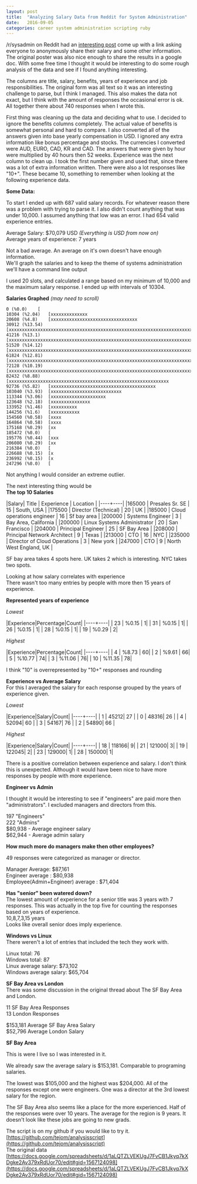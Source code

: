 ```yaml
---
layout: post
title:  "Analyzing Salary Data from Reddit for System Administration"
date:   2016-09-05
categories: career system administration scripting ruby
---
```


/r/sysadmin on Reddit had an [interesting post](https://www.reddit.com/r/sysadmin/comments/516jbk/rsysadmin_survey_on_salary_location_job/) come up with a link asking everyone to anonymously share their salary and some other information. The original poster was also nice enough to share the results in a google doc. With some free time I thought it would be interesting to do some rough analysis of the data and see if I found anything interesting. 

The columns are title, salary, benefits, years of experience and job responsibilities. 
The original form was all text so it was an interesting challenge to parse, but I think I managed. This also makes the data not exact, but I think with the amount of responses the occasional error is ok. All together there about 740 responses when I wrote this. 

First thing was cleaning up the data and deciding what to use. I decided to ignore the benefits columns completely. The actual value of benefits is somewhat personal and hard to compare. I also converted all of the answers given into base yearly compensation in USD. I ignored any extra information like bonus percentage and stocks. The currencies I converted were AUD, EURO, CAD, KR and CAD. The answers that were given by hour were multiplied by 40 hours then 52 weeks. Experience was the next column to clean up. I took the first number given and used that, since there was a lot of extra information written. There were also a lot responses like "10+". These became 10, something to remember when looking at the following experience data.

**Some Data:**

To start I ended up with 687 valid salary records. For whatever reason there was a problem with trying to parse it. I also didn't count anything that was under 10,000. I assumed anything that low was an error.
I had 654 valid experience entries.

Average Salary: $70,079 USD  *(Everything is USD from now on)*  
Average years of experience: 7 years

Not a bad average. An average on it's own doesn't have enough information.   
We'll graph the salaries and to keep the theme of systems administration we'll have a command line output

I used 20 slots, and calculated a range based on my minimum of 10,000 and the maximum salary response.
I ended up with intervals of 10304. 

**Salaries Graphed** *(may need to scroll)*

~~~	
0 (%0.0)	[
10304 (%2.04)	[xxxxxxxxxxxxxx
20608 (%4.8)	[xxxxxxxxxxxxxxxxxxxxxxxxxxxxxxxxx
30912 (%13.54)	[xxxxxxxxxxxxxxxxxxxxxxxxxxxxxxxxxxxxxxxxxxxxxxxxxxxxxxxxxxxxxxxxxxxxxxxxxxxxxxxxxxxxxxxxxxxxx
41216 (%13.1)	[xxxxxxxxxxxxxxxxxxxxxxxxxxxxxxxxxxxxxxxxxxxxxxxxxxxxxxxxxxxxxxxxxxxxxxxxxxxxxxxxxxxxxxxxxx
51520 (%14.12)	[xxxxxxxxxxxxxxxxxxxxxxxxxxxxxxxxxxxxxxxxxxxxxxxxxxxxxxxxxxxxxxxxxxxxxxxxxxxxxxxxxxxxxxxxxxxxxxxxx
61824 (%12.81)	[xxxxxxxxxxxxxxxxxxxxxxxxxxxxxxxxxxxxxxxxxxxxxxxxxxxxxxxxxxxxxxxxxxxxxxxxxxxxxxxxxxxxxxxx
72128 (%10.19)	[xxxxxxxxxxxxxxxxxxxxxxxxxxxxxxxxxxxxxxxxxxxxxxxxxxxxxxxxxxxxxxxxxxxxxx
82432 (%8.88)	[xxxxxxxxxxxxxxxxxxxxxxxxxxxxxxxxxxxxxxxxxxxxxxxxxxxxxxxxxxxxx
92736 (%5.82)	[xxxxxxxxxxxxxxxxxxxxxxxxxxxxxxxxxxxxxxxx
103040 (%3.93)	[xxxxxxxxxxxxxxxxxxxxxxxxxxx
113344 (%3.06)	[xxxxxxxxxxxxxxxxxxxxx
123648 (%2.18)	[xxxxxxxxxxxxxxx
133952 (%1.46)	[xxxxxxxxxx
144256 (%1.6)	[xxxxxxxxxxx
154560 (%0.58)	[xxxx
164864 (%0.58)	[xxxx
175168 (%0.29)	[xx
185472 (%0.0)	[
195776 (%0.44)	[xxx
206080 (%0.29)	[xx
216384 (%0.0)	[
226688 (%0.15)	[x
236992 (%0.15)	[x
247296 (%0.0)	[
~~~

Not anything I would consider an extreme outlier. 

The next interesting thing would be  
**The top 10 Salaries**

|Salary| Title | Experience | Location |
|----+----|
|165000 | Presales Sr. SE | 15 | South, USA |
|175500 | Director (Technical) | 20 | UK |
|185000 | Cloud operations engineer | 16 | Sf bay area |
|200000 | Systems Engineer | 3 | Bay Area, California |
|200000 | Linux Systems Administrator | 20 | San Francisco |
|204000 | Principal Engineer | 25 | SF Bay Area |
|208000 | Principal Network Architect | 9 | Texas |
|213000 | CTO | 16 | NYC |
|235000 | Director of Cloud Operations  | 3 | New york |
|247000 | CTO | 9 | North West England, UK |


SF bay area takes 4 spots here. UK takes 2 which is interesting.  NYC takes two spots.

Looking at how salary correlates with experience  
There wasn't too many entries by people with more then 15 years of experience.

**Represented years of experience**

*Lowest*

|Experience|Percentage|Count|
|----+----|
| 23 | %0.15 | 1|
| 31 | %0.15 | 1|
| 26 | %0.15 | 1|
| 28 | %0.15 | 1|
| 19 | %0.29 | 2|


*Highest*

|Experience|Percentage|Count|
|----+----|
| 4 | %8.73 | 60|
| 2 | %9.61 | 66|
| 5 | %10.77 | 74|
| 3 | %11.06 | 76|
| 10 | %11.35 | 78|

I think "10" is overrepresented by "10+" responses and rounding

**Experience vs Average Salary**  
For this I averaged the salary for each response grouped by the years of experience given.

*Lowest*

|Experience|Salary|Count|
|----+----|
| 1 | 45212| 27 |
| 0 | 48316| 26 |
| 4 | 52094| 60 |
| 3 | 54167| 76 |
| 2 | 54890| 66 |


*Highest*

|Experience|Salary|Count|
|----+----|
| 18 | 118166| 9|
| 21 | 121000| 3|
| 19 | 122045| 2|
| 23 | 129000| 1|
| 28 | 150000| 1|

There is a positive correlation between experience and salary. I don't think this is unexpected. Although it would have been nice to have more responses by people with more experience.


**Engineer vs Admin**  

I thought it would be interesting to see if "engineers" are paid more then "administrators". I excluded managers and directors from this.

197 "Engineers"  
222 "Admins"  
$80,938 - Average engineer salary  
$62,944 - Average admin salary  

**How much more do managers make then other employees?**  

49 responses were categorized as manager or director.

Manager Average: $87,161  
Engineer average : $80,938  
Employee(Admin+Engineer) average : $71,404  


**Has "senior" been watered down?**  
The lowest amount of experience for a senior title was 3 years with 7 responses. This was actually in the top five for counting the responses based on years of experience.  
10,8,7,3,15 years  
Looks like overall senior does imply experience. 

**Windows vs Linux**  
There weren't a lot of entries that included the tech they work with.

Linux total: 76  
Windows total: 87  
Linux average salary: $73,102  
Windows average salary: $65,704  

**SF Bay Area vs London**  
There was some discussion in the original thread about The SF Bay Area and London.

11 SF Bay Area Responses  
13 London Responses

$153,181	Average SF Bay Area Salary  
$52,796		Average London Salary

**SF Bay Area**

This is were I live so I was interested in it.

We already saw the average salary is $153,181. Comparable to programing salaries.

The lowest was $105,000 and the highest was $204,000. All of the responses except one were engineers. One was a director at the 3rd lowest salary for the region. 

The SF Bay Area also seems like a place for the more experienced. Half of the responses were over 10 years. The average for the region is 9 years. It doesn't look like these jobs are going to new grads.


The script is on my github if you would like to try it.  
[https://github.com/tejom/analysisscript](https://github.com/tejom/analysisscript)  
The original data  
[https://docs.google.com/spreadsheets/d/1aLQTZLVEKUgJ7FvCB1Jkyq7kXDgke2Av379xRdUor70/edit#gid=1567124098](https://docs.google.com/spreadsheets/d/1aLQTZLVEKUgJ7FvCB1Jkyq7kXDgke2Av379xRdUor70/edit#gid=1567124098)


